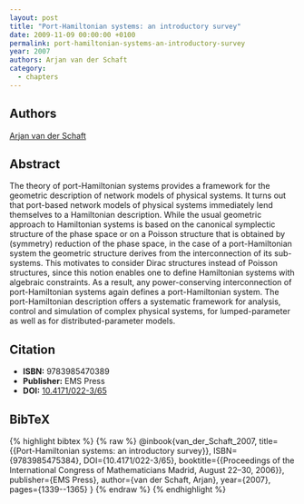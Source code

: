 ```yaml
---
layout: post
title: "Port-Hamiltonian systems: an introductory survey"
date: 2009-11-09 00:00:00 +0100
permalink: port-hamiltonian-systems-an-introductory-survey
year: 2007
authors: Arjan van der Schaft
category:
  - chapters
---
```

 
## Authors
[Arjan van der Schaft](authors/arjan_van_der_schaft)
 
## Abstract
The theory of port-Hamiltonian systems provides a framework for the geometric description of network models of physical systems. It turns out that port-based network models of physical systems immediately lend themselves to a Hamiltonian description. While the usual geometric approach to Hamiltonian systems is based on the canonical symplectic structure of the phase space or on a Poisson structure that is obtained by (symmetry) reduction of the phase space, in the case of a port-Hamiltonian system the geometric structure derives from the interconnection of its sub-systems. This motivates to consider Dirac structures instead of Poisson structures, since this notion enables one to define Hamiltonian systems with algebraic constraints. As a result, any power-conserving interconnection of port-Hamiltonian systems again defines a port-Hamiltonian system. The port-Hamiltonian description offers a systematic framework for analysis, control and simulation of complex physical systems, for lumped-parameter as well as for distributed-parameter models.
 
## Citation
- **ISBN:** 9783985470389
- **Publisher:** EMS Press
- **DOI:** [10.4171/022-3/65](https://doi.org/10.4171/022-3/65)
 
## BibTeX
{% highlight bibtex %}
{% raw %}
@inbook{van_der_Schaft_2007,
  title={{Port-Hamiltonian systems: an introductory survey}},
  ISBN={9783985475384},
  DOI={10.4171/022-3/65},
  booktitle={{Proceedings of the International Congress of Mathematicians Madrid, August 22–30, 2006}},
  publisher={EMS Press},
  author={van der Schaft, Arjan},
  year={2007},
  pages={1339--1365}
}
{% endraw %}
{% endhighlight %}
 
